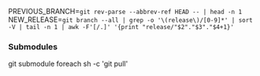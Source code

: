 PREVIOUS_BRANCH=`git rev-parse --abbrev-ref HEAD -- | head -n 1`    
NEW_RELEASE=`git branch --all | grep -o '\(release\)/[0-9]*' | sort -V | tail -n 1 | awk -F'[/.]' '{print "release/"$2"."$3"."$4+1}'`   

### Submodules

git submodule foreach sh -c 'git pull'  
 
